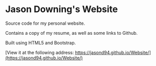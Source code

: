 # Jason Downing's Website
Source code for my personal website.

Contains a copy of my resume, as well as some links to Github.

Built using HTML5 and Bootstrap.

[View it at the following address: https://jasond94.github.io/Website/](https://jasond94.github.io/Website/)